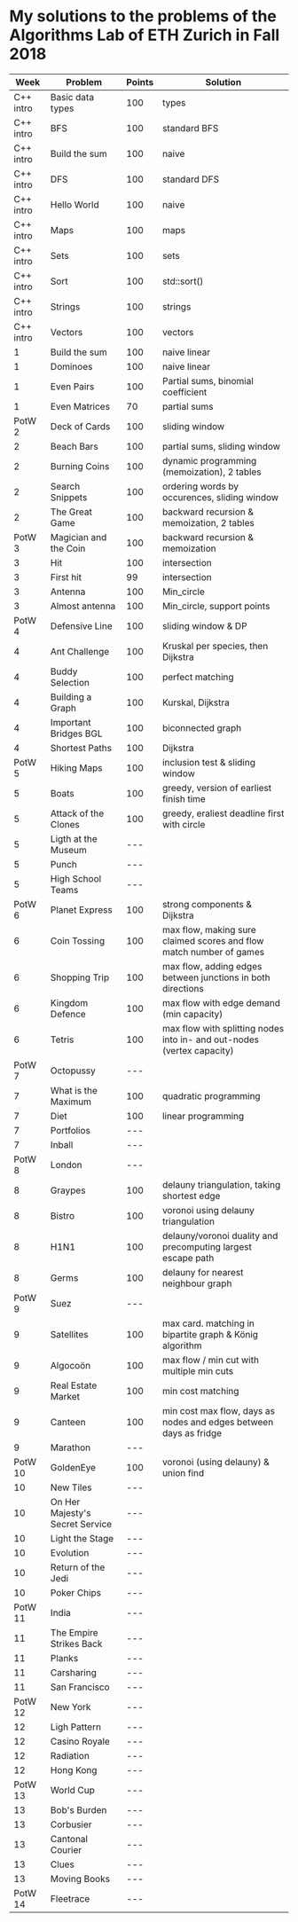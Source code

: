 # My solutions to the problems of the Algorithms Lab of ETH Zurich in Fall 2018

| Week      | Problem                         | Points | Solution                                                               |
| --------- | ------------------------------- | ------ | ---------------------------------------------------------------------- |
| C++ intro | Basic data types                | 100    | types                                                                  |
| C++ intro | BFS                             | 100    | standard BFS                                                           |
| C++ intro | Build the sum                   | 100    | naive                                                                  |
| C++ intro | DFS                             | 100    | standard DFS                                                           |
| C++ intro | Hello World                     | 100    | naive                                                                  |
| C++ intro | Maps                            | 100    | maps                                                                   |
| C++ intro | Sets                            | 100    | sets                                                                   |
| C++ intro | Sort                            | 100    | std::sort()                                                            |
| C++ intro | Strings                         | 100    | strings                                                                |
| C++ intro | Vectors                         | 100    | vectors                                                                |
| 1         | Build the sum                   | 100    | naive linear                                                           |
| 1         | Dominoes                        | 100    | naive linear                                                           |
| 1         | Even Pairs                      | 100    | Partial sums, binomial coefficient                                     |
| 1         | Even Matrices                   | 70     | partial sums                                                           |
| PotW 2    | Deck of Cards                   | 100    | sliding window                                                         |
| 2         | Beach Bars                      | 100    | partial sums, sliding window                                           |
| 2         | Burning Coins                   | 100    | dynamic programming (memoization), 2 tables                            |
| 2         | Search Snippets                 | 100    | ordering words by occurences, sliding window                           |
| 2         | The Great Game                  | 100    | backward recursion & memoization, 2 tables                             |
| PotW 3    | Magician and the Coin           | 100    | backward recursion & memoization                                       |
| 3         | Hit                             | 100    | intersection                                                           |
| 3         | First hit                       | 99     | intersection                                                           |
| 3         | Antenna                         | 100    | Min_circle                                                             |
| 3         | Almost antenna                  | 100    | Min_circle, support points                                             |
| PotW 4    | Defensive Line                  | 100    | sliding window & DP                                                    |
| 4         | Ant Challenge                   | 100    | Kruskal per species, then Dijkstra                                     |
| 4         | Buddy Selection                 | 100    | perfect matching                                                       |
| 4         | Building a Graph                | 100    | Kurskal, Dijkstra                                                      |
| 4         | Important Bridges BGL           | 100    | biconnected graph                                                      |
| 4         | Shortest Paths                  | 100    | Dijkstra                                                               |
| PotW 5    | Hiking Maps                     | 100    | inclusion test & sliding window                                        |
| 5         | Boats                           | 100    | greedy, version of earliest finish time                                |
| 5         | Attack of the Clones            | 100    | greedy, eraliest deadline first with circle                            |
| 5         | Ligth at the Museum             | ---    |                                                                        |
| 5         | Punch                           | ---    |                                                                        |
| 5         | High School Teams               | ---    |                                                                        |
| PotW 6    | Planet Express                  | 100    | strong components & Dijkstra                                           |
| 6         | Coin Tossing                    | 100    | max flow, making sure claimed scores and flow match number of games    |
| 6         | Shopping Trip                   | 100    | max flow, adding edges between junctions in both directions            |
| 6         | Kingdom Defence                 | 100    | max flow with edge demand (min capacity)                               |
| 6         | Tetris                          | 100    | max flow with splitting nodes into in- and out-nodes (vertex capacity) |
| PotW 7    | Octopussy                       | ---    |                                                                        |
| 7         | What is the Maximum             | 100    | quadratic programming                                                  |
| 7         | Diet                            | 100    | linear programming                                                     |
| 7         | Portfolios                      | ---    |                                                                        |
| 7         | Inball                          | ---    |                                                                        |
| PotW 8    | London                          | ---    |                                                                        |
| 8         | Graypes                         | 100    | delauny triangulation, taking shortest edge                            |
| 8         | Bistro                          | 100    | voronoi using delauny triangulation                                    |
| 8         | H1N1                            | 100    | delauny/voronoi duality and precomputing largest escape path           |
| 8         | Germs                           | 100    | delauny for nearest neighbour graph                                    |
| PotW 9    | Suez                            | ---    |                                                                        |
| 9         | Satellites                      | 100    | max card. matching in bipartite graph & König algorithm                |
| 9         | Algocoön                        | 100    | max flow / min cut with multiple min cuts                              |
| 9         | Real Estate Market              | 100    | min cost matching                                                      |
| 9         | Canteen                         | 100    | min cost max flow, days as nodes and edges between days as fridge      |
| 9         | Marathon                        | ---    |                                                                        |
| PotW 10   | GoldenEye                       | 100    | voronoi (using delauny) & union find                                   |
| 10        | New Tiles                       | ---    |                                                                        |
| 10        | On Her Majesty's Secret Service | ---    |                                                                        |
| 10        | Light the Stage                 | ---    |                                                                        |
| 10        | Evolution                       | ---    |                                                                        |
| 10        | Return of the Jedi              | ---    |                                                                        |
| 10        | Poker Chips                     | ---    |                                                                        |
| PotW 11   | India                           | ---    |                                                                        |
| 11        | The Empire Strikes Back         | ---    |                                                                        |
| 11        | Planks                          | ---    |                                                                        |
| 11        | Carsharing                      | ---    |                                                                        |
| 11        | San Francisco                   | ---    |                                                                        |
| PotW 12   | New York                        | ---    |                                                                        |
| 12        | Ligh Pattern                    | ---    |                                                                        |
| 12        | Casino Royale                   | ---    |                                                                        |
| 12        | Radiation                       | ---    |                                                                        |
| 12        | Hong Kong                       | ---    |                                                                        |
| PotW 13   | World Cup                       | ---    |                                                                        |
| 13        | Bob's Burden                    | ---    |                                                                        |
| 13        | Corbusier                       | ---    |                                                                        |
| 13        | Cantonal Courier                | ---    |                                                                        |
| 13        | Clues                           | ---    |                                                                        |
| 13        | Moving Books                    | ---    |                                                                        |
| PotW 14   | Fleetrace                       | ---    |                                                                        |